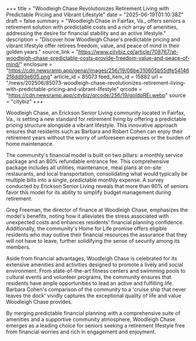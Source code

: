 +++
title = "Woodleigh Chase Revolutionizes Retirement Living with Predictable Pricing and Vibrant Lifestyle"
date = "2025-06-19T01:10:38Z"
draft = false
summary = "Woodleigh Chase in Fairfax, Va., offers seniors a retirement solution with predictable costs and a rich array of amenities, addressing the desire for financial stability and an active lifestyle."
description = "Discover how Woodleigh Chase's predictable pricing and vibrant lifestyle offer retirees freedom, value, and peace of mind in their golden years."
source_link = "https://www.citybiz.co/article/708767/at-woodleigh-chase-predictable-costs-provide-freedom-value-and-peace-of-mind/"
enclosure = "https://cdn.newsramp.app/genai/images/256/19/06be310605b55dfe541462f8dd93e605.png"
article_id = 85073
feed_item_id = 15882
url = "/news/202506/85073-woodleigh-chase-revolutionizes-retirement-living-with-predictable-pricing-and-vibrant-lifestyle"
qrcode = "https://cdn.newsramp.app/citybiz/qrcode/256/19/goldpREi.webp"
source = "citybiz"
+++

<p>Woodleigh Chase, an Erickson Senior Living community located in Fairfax, Va., is setting a new standard for retirement living by offering a predictable pricing structure alongside a vibrant lifestyle. This innovative approach ensures that residents such as Barbara and Robert Cohen can enjoy their retirement years without the worry of unforeseen expenses or the burden of home maintenance.</p><p>The community's financial model is built on two pillars: a monthly service package and an 80% refundable entrance fee. This comprehensive package includes all utilities, maintenance, meal plans at on-site restaurants, and local transportation, consolidating what would typically be multiple bills into a single, predictable monthly expense. A survey conducted by Erickson Senior Living reveals that more than 90% of seniors favor this model for its ability to simplify budget management during retirement.</p><p>Greg Freeman, the director of finance at Woodleigh Chase, emphasizes the model's benefits, noting how it alleviates the stress associated with unexpected costs and enhances residents' financial planning confidence. Additionally, the community's Home for Life promise offers eligible residents who may outlive their financial resources the assurance that they will not have to leave, further solidifying the sense of security among its members.</p><p>Aside from financial advantages, Woodleigh Chase is celebrated for its extensive amenities and activities designed to promote a lively and social environment. From state-of-the-art fitness centers and swimming pools to cultural events and volunteer programs, the community ensures that residents have ample opportunities to lead an active and fulfilling life. Barbara Cohen's comparison of the community to a 'cruise ship that never leaves the dock' vividly captures the exceptional quality of life and value Woodleigh Chase provides.</p><p>By merging predictable financial planning with a comprehensive suite of amenities and a supportive community atmosphere, Woodleigh Chase emerges as a leading choice for seniors seeking a retirement lifestyle free from financial worries and rich in engagement and enjoyment.</p>